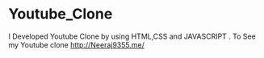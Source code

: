 # Youtube_Clone
I Developed Youtube Clone  by using HTML,CSS and JAVASCRIPT . To See my Youtube clone http://Neeraj9355.me/
